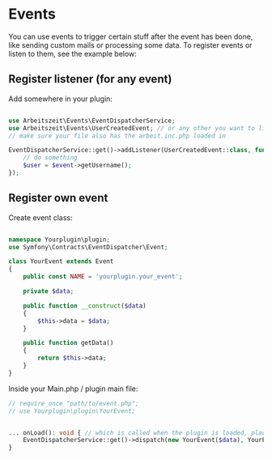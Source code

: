# Events

You can use events to trigger certain stuff after the event has been done, like sending custom mails or processing some data.
To register events or listen to them, see the example below:
## Register listener (for any event)

Add somewhere in your plugin:

```php

use Arbeitszeit\Events\EventDispatcherService;
use Arbeitszeit\Events\UserCreatedEvent; // or any other you want to listen to
// make sure your file also has the arbeit.inc.php loaded in

EventDispatcherService::get()->addListener(UserCreatedEvent::class, function (UserCreatedEvent $event){
    // do something
    $user = $event->getUsername();
});
```

## Register own event

Create event class:

```php

namespace Yourplugin\plugin;
use Symfony\Contracts\EventDispatcher\Event;

class YourEvent extends Event
{
    public const NAME = 'yourplugin.your_event';

    private $data;

    public function __construct($data)
    {
        $this->data = $data;
    }

    public function getData()
    {
        return $this->data;
    }
}

```

Inside your Main.php / plugin main file:

```php
// require_once "path/to/event.php";
// use Yourplugin\plugin\YourEvent;


... onLoad(): void { // which is called when the plugin is loaded, place below line somewhere else if you want to trigger it later
    EventDispatcherService::get()->dispatch(new YourEvent($data), YourEvent::NAME);
}

```
